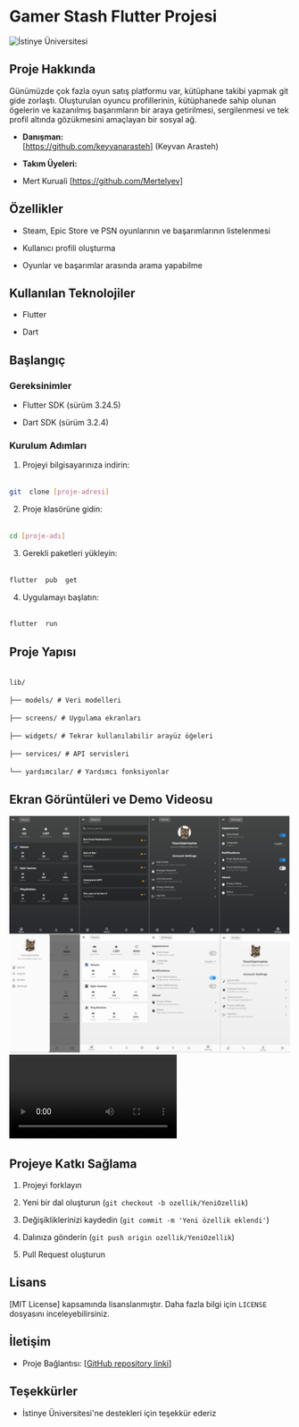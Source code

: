 # Gamer Stash Flutter Projesi

![İstinye Üniversitesi](https://www.unitededucation.com/linklogoch/istinye-university-logo.png)

## Proje Hakkında

Günümüzde çok fazla oyun satış platformu var, kütüphane takibi yapmak git gide zorlaştı. Oluşturulan oyuncu profillerinin,
kütüphanede sahip olunan ögelerin ve kazanılmış başarımların bir araya getirilmesi, sergilenmesi ve tek profil altında gözükmesini amaçlayan bir sosyal ağ.

- **Danışman:**  
  [https://github.com/keyvanarasteh] (Keyvan Arasteh)

- **Takım Üyeleri:**

- Mert Kuruali [https://github.com/Mertelyev]

## Özellikler

- Steam, Epic Store ve PSN oyunlarının ve başarımlarının listelenmesi

- Kullanıcı profili oluşturma

- Oyunlar ve başarımlar arasında arama yapabilme

## Kullanılan Teknolojiler

- Flutter

- Dart

## Başlangıç

### Gereksinimler

- Flutter SDK (sürüm 3.24.5)

- Dart SDK (sürüm 3.2.4)

### Kurulum Adımları

1. Projeyi bilgisayarınıza indirin:

```bash

git  clone [proje-adresi]

```

2. Proje klasörüne gidin:

```bash

cd [proje-adı]

```

3. Gerekli paketleri yükleyin:

```bash

flutter  pub  get

```

4. Uygulamayı başlatın:

```bash

flutter  run

```

## Proje Yapısı

```

lib/

├── models/ # Veri modelleri

├── screens/ # Uygulama ekranları

├── widgets/ # Tekrar kullanılabilir arayüz öğeleri

├── services/ # API servisleri

└── yardımcılar/ # Yardımcı fonksiyonlar

```

## Ekran Görüntüleri ve Demo Videosu

![Uygulama Ekran Görüntüsü](./app_screenshots.png)
![Demo Videosu](./app_video.mp4)

## Projeye Katkı Sağlama

1. Projeyi forklayın

2. Yeni bir dal oluşturun (`git checkout -b ozellik/YeniOzellik`)

3. Değişikliklerinizi kaydedin (`git commit -m 'Yeni özellik eklendi'`)

4. Dalınıza gönderin (`git push origin ozellik/YeniOzellik`)

5. Pull Request oluşturun

## Lisans

[MIT License] kapsamında lisanslanmıştır. Daha fazla bilgi için `LICENSE` dosyasını inceleyebilirsiniz.

## İletişim

- Proje Bağlantısı: [[GitHub repository linki](https://github.com/Mertelyev/Gamer-Stash)]

## Teşekkürler

- İstinye Üniversitesi'ne destekleri için teşekkür ederiz
